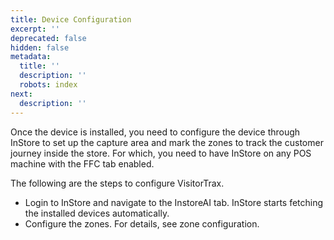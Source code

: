 ```yaml
---
title: Device Configuration
excerpt: ''
deprecated: false
hidden: false
metadata:
  title: ''
  description: ''
  robots: index
next:
  description: ''
---
```

Once the device is installed, you need to configure the device through InStore to set up the capture area and mark the zones to track the customer journey inside the store. For which, you need to have InStore on any POS machine with the FFC tab enabled.

The following are the steps to configure VisitorTrax.

* Login to InStore and navigate to the InstoreAI tab. InStore starts fetching the installed devices automatically.
* Configure the zones. For details, see zone configuration.
